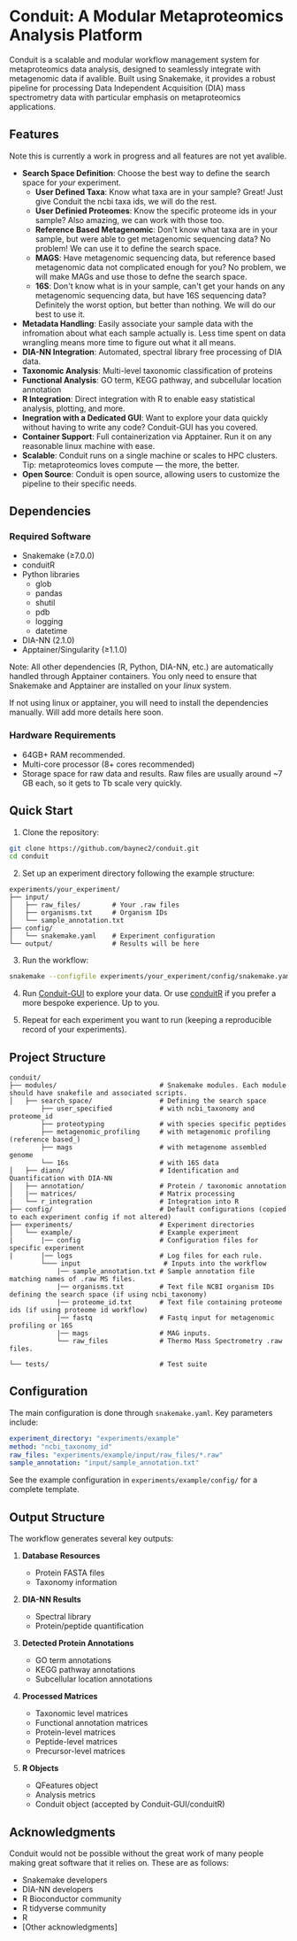 # Conduit: A Modular Metaproteomics Analysis Platform

Conduit is a scalable and modular workflow management system for metaproteomics data analysis, designed to seamlessly integrate with metagenomic data if avalible. Built using Snakemake, it provides a robust pipeline for processing Data Independent Acquisition (DIA) mass spectrometry data with particular emphasis on metaproteomics applications.


## Features

Note this is currently a work in progress and all features are not yet avalible. 

- **Search Space Definition**: Choose the best way to define the search space for *your* experiment.
    - **User Defined Taxa**: Know what taxa are in your sample? Great! Just give Conduit the ncbi taxa ids, we will do the rest.
    - **User Definied Proteomes**: Know the specific proteome ids in your sample? Also amazing, we can work with those too. 
    - **Reference Based Metagenomic**: Don't know what taxa are in your sample, but were able to get metagenomic sequencing data? No problem! We can use it to define the search space.
    - **MAGS**: Have metagenomic sequencing data, but reference based metagenomic data not complicated enough for you? No problem, we will make MAGs and use those to defne the search space.
    - **16S**: Don't know what is in your sample, can't get your hands on any metagenomic sequencing data, but have 16S sequencing data? Definitely the worst option, but better than nothing. We will do our best to use it.
- **Metadata Handling**: Easily associate your sample data with the infromation about what each sample actually is. Less time spent on data wrangling means more time to figure out what it all means.
- **DIA-NN Integration**: Automated, spectral library free processing of DIA data.
- **Taxonomic Analysis**: Multi-level taxonomic classification of proteins
- **Functional Analysis**: GO term, KEGG pathway, and subcellular location annotation
- **R Integration**: Direct integration with R to enable easy statistical analysis, plotting, and more. 
- **Inegration with a Dedicated GUI**: Want to explore your data quickly without having to write any code? Conduit-GUI has you covered. 
- **Container Support**: Full containerization via Apptainer. Run it on any reasonable linux machine with ease.
- **Scalable**: Conduit runs on a single machine or scales to HPC clusters. Tip: metaproteomics loves compute — the more, the better.
- **Open Source**: Conduit is open source, allowing users to customize the pipeline to their specific needs.

## Dependencies

### Required Software
- Snakemake (≥7.0.0)
- conduitR
- Python libraries
   * glob
   * pandas 
   * shutil
   * pdb  
   * logging
   * datetime
- DIA-NN (2.1.0)
- Apptainer/Singularity (≥1.1.0)

Note: All other dependencies (R, Python, DIA-NN, etc.) are automatically handled through Apptainer containers. You only need to ensure that Snakemake and Apptainer are installed on your *linux* system.

If not using linux or apptainer, you will need to install the dependencies manually. Will add more details here soon.

### Hardware Requirements
- 64GB+ RAM recommended.
- Multi-core processor (8+ cores recommended)
- Storage space for raw data and results. Raw files are usually around ~7 GB each, so it gets to Tb scale very quickly.

## Quick Start

1. Clone the repository:
```bash
git clone https://github.com/baynec2/conduit.git
cd conduit
```

2. Set up an experiment directory following the example structure:
```
experiments/your_experiment/
├── input/
│   ├── raw_files/        # Your .raw files
│   ├── organisms.txt     # Organism IDs
│   └── sample_annotation.txt
├── config/
│   └── snakemake.yaml    # Experiment configuration
└── output/               # Results will be here
```

3. Run the workflow:
```bash
snakemake --configfile experiments/your_experiment/config/snakemake.yaml --use-apptainer
```
4. Run [Conduit-GUI](https://github.com/baynec2/conduit-GUI) to explore your data. Or use [conduitR](https://github.com/baynec2/conduitR) if you prefer a more bespoke experience. Up to you.

5. Repeat for each experiment you want to run (keeping a reproducible record of your experiments).

## Project Structure

```
conduit/
├── modules/                          # Snakemake modules. Each module should have snakefile and associated scripts. 
│   ├── search_space/                 # Defining the search space
        ├── user_specified            # with ncbi_taxonomy and proteome_id 
        ├── proteotyping              # with species specific peptides
        ├── metagenomic_profiling     # with metagenomic profiling (reference based_)
        ├── mags                      # with metagenome assembled genome
        └── 16s                       # with 16S data
│   ├── diann/                        # Identification and Quantification with DIA-NN
│   ├── annotation/                   # Protein / taxonomic annotation
│   |── matrices/                     # Matrix processing
|   └── r_integration                 # Integration into R
├── config/                           # Default configurations (copied to each experiment config if not altered)
├── experiments/                      # Experiment directories
│   └── example/                      # Example experiment
|       |── config                    # Configuration files for specific experiment
|       |── logs                      # Log files for each rule. 
        └─── input                     # Inputs into the workflow
            |── sample_annotation.txt # Sample annotation file matching names of .raw MS files. 
            |── organisms.txt         # Text file NCBI organism IDs defining the search space (if using ncbi_taxonomy)
            |── proteome_id.txt       # Text file containing proteome ids (if using proteome id workflow)
            |── fastq                 # Fastq input for metagenomic profiling or 16S
            |── mags                  # MAG inputs.
            └── raw_files             # Thermo Mass Spectrometry .raw files. 

└── tests/                            # Test suite
```
## Configuration

The main configuration is done through `snakemake.yaml`. Key parameters include:

```yaml
experiment_directory: "experiments/example"
method: "ncbi_taxonomy_id"
raw_files: "experiments/example/input/raw_files/*.raw"
sample_annotation: "input/sample_annotation.txt"
```
See the example configuration in `experiments/example/config/` for a complete template.

## Output Structure

The workflow generates several key outputs:

1. **Database Resources**
   - Protein FASTA files
   - Taxonomy information

2. **DIA-NN Results**
   - Spectral library
   - Protein/peptide quantification

3. **Detected Protein Annotations**
   - GO term annotations
   - KEGG pathway annotations
   - Subcellular location annotations

4. **Processed Matrices**
   - Taxonomic level matrices
   - Functional annotation matrices
   - Protein-level matrices
   - Peptide-level matrices
   - Precursor-level matrices

5. **R Objects**
   - QFeatures object
   - Analysis metrics
   - Conduit object (accepted by Conduit-GUI/conduitR)

## Acknowledgments

Conduit would not be possible without the great work of many people making great software that it relies on. These are as follows:

- Snakemake developers
- DIA-NN developers
- R Bioconductor community
- R tidyverse community
- R 
- [Other acknowledgments]  

